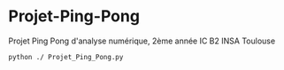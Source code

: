 # Projet-Ping-Pong
Projet Ping Pong d'analyse numérique, 2ème année IC B2 INSA Toulouse 

```
python ./ Projet_Ping_Pong.py
```
